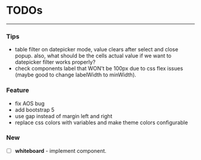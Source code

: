 # TODOs

---

### Tips

- table filter on datepicker mode, value clears after select and close popup. also, what should be the cells actual
  value if we want to datepicker filter works properly?
- check components label that WON't be 100px due to css flex issues (maybe good to change labelWidth to minWidth).

### Feature

- fix AOS bug
- add bootstrap 5
- use gap instead of margin left and right
- replace css colors with variables and make theme colors configurable

### New

- [ ] **whiteboard** - implement component.
